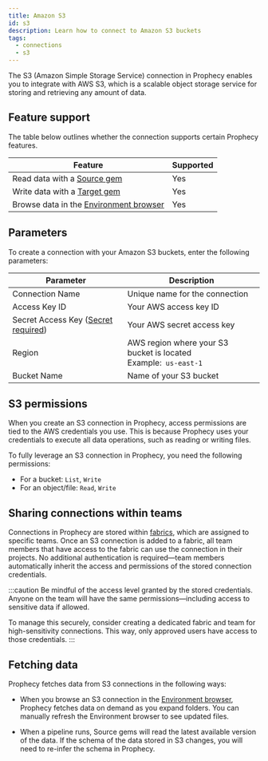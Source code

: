 ```yaml
---
title: Amazon S3
id: s3
description: Learn how to connect to Amazon S3 buckets
tags:
  - connections
  - s3
---
```


The S3 (Amazon Simple Storage Service) connection in Prophecy enables you to integrate with AWS S3, which is a scalable object storage service for storing and retrieving any amount of data.

## Feature support

The table below outlines whether the connection supports certain Prophecy features.

| Feature                                                       | Supported |
| ------------------------------------------------------------- | --------- |
| Read data with a [Source gem](/analysts/source-target)        | Yes       |
| Write data with a [Target gem](/analysts/source-target)       | Yes       |
| Browse data in the [Environment browser](/analysts/pipelines) | Yes       |

## Parameters

To create a connection with your Amazon S3 buckets, enter the following parameters:

| Parameter                                                                     | Description                                                         |
| ----------------------------------------------------------------------------- | ------------------------------------------------------------------- |
| Connection Name                                                               | Unique name for the connection                                      |
| Access Key ID                                                                 | Your AWS access key ID                                              |
| Secret Access Key ([Secret required](docs/administration/secrets/secrets.md)) | Your AWS secret access key                                          |
| Region                                                                        | AWS region where your S3 bucket is located<br/>Example:` us-east-1` |
| Bucket Name                                                                   | Name of your S3 bucket                                              |

## S3 permissions

When you create an S3 connection in Prophecy, access permissions are tied to the AWS credentials you use. This is because Prophecy uses your credentials to execute all data operations, such as reading or writing files.

To fully leverage an S3 connection in Prophecy, you need the following permissions:

- For a bucket: `List`, `Write`
- For an object/file: `Read`, `Write`

## Sharing connections within teams

Connections in Prophecy are stored within [fabrics](docs/administration/fabrics/prophecy-fabrics/prophecy-fabrics.md), which are assigned to specific teams. Once an S3 connection is added to a fabric, all team members that have access to the fabric can use the connection in their projects. No additional authentication is required—team members automatically inherit the access and permissions of the stored connection credentials.

:::caution
Be mindful of the access level granted by the stored credentials. Anyone on the team will have the same permissions—including access to sensitive data if allowed.

To manage this securely, consider creating a dedicated fabric and team for high-sensitivity connections. This way, only approved users have access to those credentials.
:::

## Fetching data

Prophecy fetches data from S3 connections in the following ways:

- When you browse an S3 connection in the [Environment browser](/analysts/pipelines), Prophecy fetches data on demand as you expand folders. You can manually refresh the Environment browser to see updated files.

- When a pipeline runs, Source gems will read the latest available version of the data. If the schema of the data stored in S3 changes, you will need to re-infer the schema in Prophecy.
